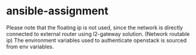 # ansible-assignment

Please note that the floating ip is not used, since the network is directly connected to external router using l2-gateway solution. (Network routable ip)
The environment variables used to authenticate openstack is sourced from env variables.
